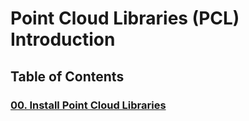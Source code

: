 # Point Cloud Libraries (PCL) Introduction

## Table of Contents

### [00. Install Point Cloud Libraries](00_install.md)

